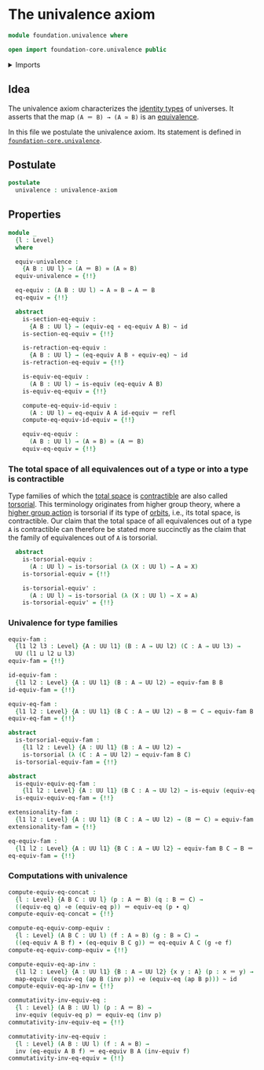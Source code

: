 # The univalence axiom

```agda
module foundation.univalence where

open import foundation-core.univalence public
```

<details><summary>Imports</summary>

```agda
open import foundation.action-on-identifications-functions
open import foundation.dependent-pair-types
open import foundation.equality-dependent-function-types
open import foundation.equivalences
open import foundation.fundamental-theorem-of-identity-types
open import foundation.universe-levels

open import foundation-core.contractible-types
open import foundation-core.function-types
open import foundation-core.functoriality-dependent-pair-types
open import foundation-core.homotopies
open import foundation-core.identity-types
open import foundation-core.injective-maps
open import foundation-core.torsorial-type-families
```

</details>

## Idea

The univalence axiom characterizes the
[identity types](foundation-core.identity-types.md) of universes. It asserts
that the map `(A ＝ B) → (A ≃ B)` is an
[equivalence](foundation-core.equivalences.md).

In this file we postulate the univalence axiom. Its statement is defined in
[`foundation-core.univalence`](foundation-core.univalence.md).

## Postulate

```agda
postulate
  univalence : univalence-axiom
```

## Properties

```agda
module _
  {l : Level}
  where

  equiv-univalence :
    {A B : UU l} → (A ＝ B) ≃ (A ≃ B)
  equiv-univalence = {!!}

  eq-equiv : (A B : UU l) → A ≃ B → A ＝ B
  eq-equiv = {!!}

  abstract
    is-section-eq-equiv :
      {A B : UU l} → (equiv-eq ∘ eq-equiv A B) ~ id
    is-section-eq-equiv = {!!}

    is-retraction-eq-equiv :
      {A B : UU l} → (eq-equiv A B ∘ equiv-eq) ~ id
    is-retraction-eq-equiv = {!!}

    is-equiv-eq-equiv :
      (A B : UU l) → is-equiv (eq-equiv A B)
    is-equiv-eq-equiv = {!!}

    compute-eq-equiv-id-equiv :
      (A : UU l) → eq-equiv A A id-equiv ＝ refl
    compute-eq-equiv-id-equiv = {!!}

    equiv-eq-equiv :
      (A B : UU l) → (A ≃ B) ≃ (A ＝ B)
    equiv-eq-equiv = {!!}
```

### The total space of all equivalences out of a type or into a type is contractible

Type families of which the [total space](foundation.dependent-pair-types.md) is
[contractible](foundation-core.contractible-types.md) are also called
[torsorial](foundation-core.torsorial-type-families.md). This terminology
originates from higher group theory, where a
[higher group action](higher-group-theory.higher-group-actions.md) is torsorial
if its type of [orbits](higher-group-theory.orbits-higher-group-actions.md),
i.e., its total space, is contractible. Our claim that the total space of all
equivalences out of a type `A` is contractible can therefore be stated more
succinctly as the claim that the family of equivalences out of `A` is torsorial.

```agda
  abstract
    is-torsorial-equiv :
      (A : UU l) → is-torsorial (λ (X : UU l) → A ≃ X)
    is-torsorial-equiv = {!!}

    is-torsorial-equiv' :
      (A : UU l) → is-torsorial (λ (X : UU l) → X ≃ A)
    is-torsorial-equiv' = {!!}
```

### Univalence for type families

```agda
equiv-fam :
  {l1 l2 l3 : Level} {A : UU l1} (B : A → UU l2) (C : A → UU l3) →
  UU (l1 ⊔ l2 ⊔ l3)
equiv-fam = {!!}

id-equiv-fam :
  {l1 l2 : Level} {A : UU l1} (B : A → UU l2) → equiv-fam B B
id-equiv-fam = {!!}

equiv-eq-fam :
  {l1 l2 : Level} {A : UU l1} (B C : A → UU l2) → B ＝ C → equiv-fam B C
equiv-eq-fam = {!!}

abstract
  is-torsorial-equiv-fam :
    {l1 l2 : Level} {A : UU l1} (B : A → UU l2) →
    is-torsorial (λ (C : A → UU l2) → equiv-fam B C)
  is-torsorial-equiv-fam = {!!}

abstract
  is-equiv-equiv-eq-fam :
    {l1 l2 : Level} {A : UU l1} (B C : A → UU l2) → is-equiv (equiv-eq-fam B C)
  is-equiv-equiv-eq-fam = {!!}

extensionality-fam :
  {l1 l2 : Level} {A : UU l1} (B C : A → UU l2) → (B ＝ C) ≃ equiv-fam B C
extensionality-fam = {!!}

eq-equiv-fam :
  {l1 l2 : Level} {A : UU l1} {B C : A → UU l2} → equiv-fam B C → B ＝ C
eq-equiv-fam = {!!}
```

### Computations with univalence

```agda
compute-equiv-eq-concat :
  {l : Level} {A B C : UU l} (p : A ＝ B) (q : B ＝ C) →
  ((equiv-eq q) ∘e (equiv-eq p)) ＝ equiv-eq (p ∙ q)
compute-equiv-eq-concat = {!!}

compute-eq-equiv-comp-equiv :
  {l : Level} (A B C : UU l) (f : A ≃ B) (g : B ≃ C) →
  ((eq-equiv A B f) ∙ (eq-equiv B C g)) ＝ eq-equiv A C (g ∘e f)
compute-eq-equiv-comp-equiv = {!!}

compute-equiv-eq-ap-inv :
  {l1 l2 : Level} {A : UU l1} {B : A → UU l2} {x y : A} (p : x ＝ y) →
  map-equiv (equiv-eq (ap B (inv p)) ∘e (equiv-eq (ap B p))) ~ id
compute-equiv-eq-ap-inv = {!!}

commutativity-inv-equiv-eq :
  {l : Level} (A B : UU l) (p : A ＝ B) →
  inv-equiv (equiv-eq p) ＝ equiv-eq (inv p)
commutativity-inv-equiv-eq = {!!}

commutativity-inv-eq-equiv :
  {l : Level} (A B : UU l) (f : A ≃ B) →
  inv (eq-equiv A B f) ＝ eq-equiv B A (inv-equiv f)
commutativity-inv-eq-equiv = {!!}
```
